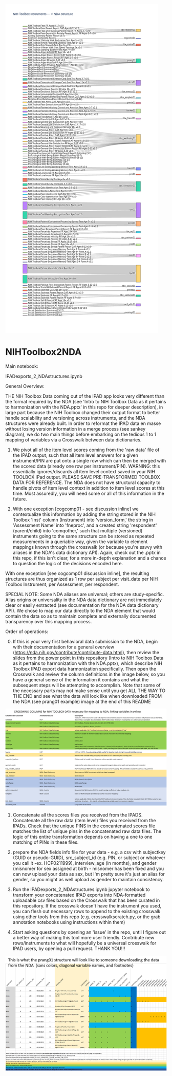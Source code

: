 ![Data Flow from NIH Toolbox 2 NDA Crosswalk](SankeyMoreNIHToolbox2NDA.png)

# NIHToolbox2NDA
Main notebook: 

IPADexports_2_NDAstructures.ipynb

General Overview:

THE NIH Toolbox Data coming out of the IPAD app looks very different than the format required by the NDA (see 'Intro to NIH Toolbox Data as it pertains to harmonization with the NDA.pptx' in this repo for deeper description), in large part because the NIH Toolbox changed their output format to better handle scalability and versioning across instruments, and the NDA structures were already built.  In order to reformat the IPAD data en masse without losing version information in a merge process (see sankey diagram), we do two main things before embarking on the tedious 1 to 1 mapping of variables via a Crosswalk between data dictionaries.

1.  We pivot all of the item level scores coming from the 'raw data' file of the IPAD output, such that all item level answers for a given instrument/PIN are put onto a single row which can then be merged with the scored data (already one row per instrument/PIN).  WARNING: this essentially ignores/discards all item level context saved in your NIH TOOLBOX IPad output.  PLEASE SAVE PRE-TRANSFORMED TOOLBOX DATA FOR REFERENCE. The NDA does not have structural capacity to handle pivots of item level context in addition to item level scores at this time. Most assuredly, you will need some or all of this information in the future.

2. With one exception [cogcomp01 - see discussion inline] we contextualize this information by adding the string stored in the NIH Toolbox 'Inst' column (Instrument) into 'version_form,' the string in 'Assessment Name' into 'fneproc', and a created string 'respondent' (parent/child) into 'comqother,' such that multiple (versioned) instruments going to the same structure can be stored as repeated measurements in a queriable way, given the variable to element mappings known through the crosswalk (or because you're savvy with aliases in the NDA's data dictionary API).  Again, check out the .pptx in this repo, if this isn't clear, for a more in-depth explanation and a chance to question the logic of the decisions encoded here.  


With one exception [see cogcomp01 discussion inline], the resulting structures are thus organized as 1 row per subject per visit_date per NIH Toolbox Instrument, per Assessment, per respondent.  

SPECIAL NOTE:  Some NDA aliases are universal; others are study-specific.  Alias origins or universality in the NDA data dictionary are not immediately clear or easily extracted (see documentation for the NDA data dictionary API).  We chose to map our data directly to the NDA element that would contain the data so as to maintain complete and externally documented transparency over this mapping process.




Order of operations:

0.   If this is your very first behavioral data submission to the NDA, begin with their documentation for a general overview (https://nda.nih.gov/contribute/contribute-data.html), then review the slides from the power point in this repository (Intro to NIH Toolbox Data as it pertains to harmonization with the NDA.pptx), which describe NIH Toolbox IPAD export data harmonization specifically.  Then open the Crosswalk and review the column definitions in the image below, so you have a general sense of the information it contains and what the subsequent steps will be attempting to accomplish. Note that some of the necessary parts may not make sense until you get ALL THE WAY TO THE END and see what the data will look like when downloaded FROM the NDA (see prang01 example) image at the end of this README

![Crosswalk Columns](CrosswalkColumns.png)

1.  Concatenate all the scores files you received from the IPADS.  Concatenate all the raw data (item level) files you received from the IPADs. Check that the unique PINS in the concantenated scores file matches the list of unique pins in the concatenated raw data files.  The logic of this entire transformation depends on having a one to one matching of PINs in these files.  

2. prepare the NDA fields info file for your data - e.g. a csv with subjectkey (GUID or pseudo-GUID), src_subject_id (e.g. PIN, or subject or whatever you call it -ex. HCP0211999), interview_age (in months), and gender (misnomer for sex assigned at birth - misnomer has been fixed and you can now upload your data as sex, but I'm pretty sure it's just an alias for gender, so you might as well upload as gender to maintain consistency.

3. Run the IPADexports_2_NDAstructures.ipynb jupyter notebook to transform your concatenated IPAD exports into NDA-formatted uploadable csv files based on the Crosswalk that has been curated in this repository.  If the crosswalk doesn't have the instrument you used, you can flesh out necessary rows to append to the existing crosswalk using other tools from this repo (e.g. crosswalkscratch.py, or the grab annotation notebooks using instructions within them)
      
4. Start asking questions by opening an 'issue' in the repo, until I figure out a better way of making this tool more user friendly. Contribute new rows/instruments to what will hopefully be a universal crosswalk for IPAD users, by opening a pull request.  THANK YOU!!!

![Prang Output Structure example](prang01_outputfor2ndaryUser.png)
